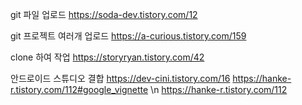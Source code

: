 git 파일 업로드 https://soda-dev.tistory.com/12

git 프로젝트 여러개 업로드 https://a-curious.tistory.com/159

clone 하여 작업 https://storyryan.tistory.com/42

안드로이드 스튜디오 결합 https://dev-cini.tistory.com/16
https://hanke-r.tistory.com/112#google_vignette \n
https://hanke-r.tistory.com/112
